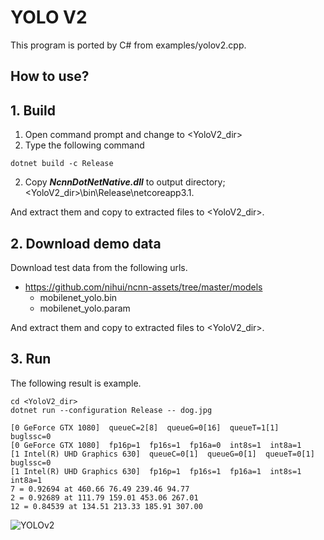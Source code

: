 ﻿# YOLO V2
  
This program is ported by C# from examples/yolov2.cpp. 
 
## How to use? 
 
## 1. Build 
 
1. Open command prompt and change to &lt;YoloV2_dir&gt; 
1. Type the following command 
```` 
dotnet build -c Release 
```` 
2. Copy ***NcnnDotNetNative.dll*** to output directory; &lt;YoloV2_dir&gt;\bin\Release\netcoreapp3.1. 
 
And extract them and copy to extracted files to &lt;YoloV2_dir&gt;. 

## 2. Download demo data

Download test data from the following urls.

- https://github.com/nihui/ncnn-assets/tree/master/models
  - mobilenet_yolo.bin
  - mobilenet_yolo.param

And extract them and copy to extracted files to &lt;YoloV2_dir&gt;.
 
## 3. Run 
 
The following result is example. 
 
```` 
cd <YoloV2_dir> 
dotnet run --configuration Release -- dog.jpg

[0 GeForce GTX 1080]  queueC=2[8]  queueG=0[16]  queueT=1[1]  buglssc=0
[0 GeForce GTX 1080]  fp16p=1  fp16s=1  fp16a=0  int8s=1  int8a=1
[1 Intel(R) UHD Graphics 630]  queueC=0[1]  queueG=0[1]  queueT=0[1]  buglssc=0
[1 Intel(R) UHD Graphics 630]  fp16p=1  fp16s=1  fp16a=1  int8s=1  int8a=1
7 = 0.92694 at 460.66 76.49 239.46 94.77
2 = 0.92689 at 111.79 159.01 453.06 267.01
12 = 0.84539 at 134.51 213.33 185.91 307.00
````

![YOLOv2](images/image.png "YOLOv2")